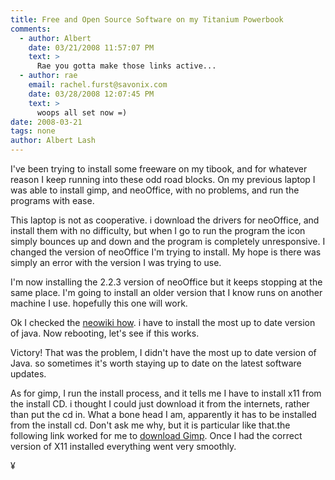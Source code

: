 ```yaml
---
title: Free and Open Source Software on my Titanium Powerbook
comments:
  - author: Albert
    date: 03/21/2008 11:57:07 PM
    text: >
      Rae you gotta make those links active...
  - author: rae
    email: rachel.furst@savonix.com
    date: 03/28/2008 12:07:45 PM
    text: >
      woops all set now =)
date: 2008-03-21
tags: none
author: Albert Lash
---
```

I've been trying to install some freeware on my tibook, and for whatever reason I keep running into these odd road blocks. On my previous laptop I was able to install gimp, and neoOffice, with no problems, and run the programs with ease.

This laptop is not as cooperative. i download the drivers for neoOffice, and install them with no difficulty, but when I go to run the program the icon simply bounces up and down and the program is completely unresponsive. I changed the version of neoOffice I'm trying to install. My hope is there was simply an error with the version I was trying to use.

I'm now installing the 2.2.3 version of neoOffice but it keeps stopping at the same place. I'm going to install an older version that I know runs on another machine I use. hopefully this one will work.

Ok I checked the <a href="http://neowiki.neooffice.org/index.php/Troubleshooting_Tips#Check_for_an_up-to-date_Java_version" rel="nofollow">neowiki how</a>. i have to install the most up to date version of java. Now rebooting, let's see if this works.

Victory! That was the problem, I didn't have the most up to date version of Java. so sometimes it's worth staying up to date on the latest software updates.

As for gimp, I run the install process, and it tells me I have to install x11 from the install CD. i thought I could just download it from the internets, rather than put the cd in. What a bone head I am, apparently it has to be installed from the install cd. Don't ask me why, but it is particular like that.the following link worked for me to <a href="http://sourceforge.net/project/downloading.php?groupname=gimp-app&amp;filename=Gimp-2.2.11.dmg&amp;use_mirror=internap" rel="nofollow">download Gimp</a>. Once I had the correct version of X11 installed everything went very smoothly.

¥

